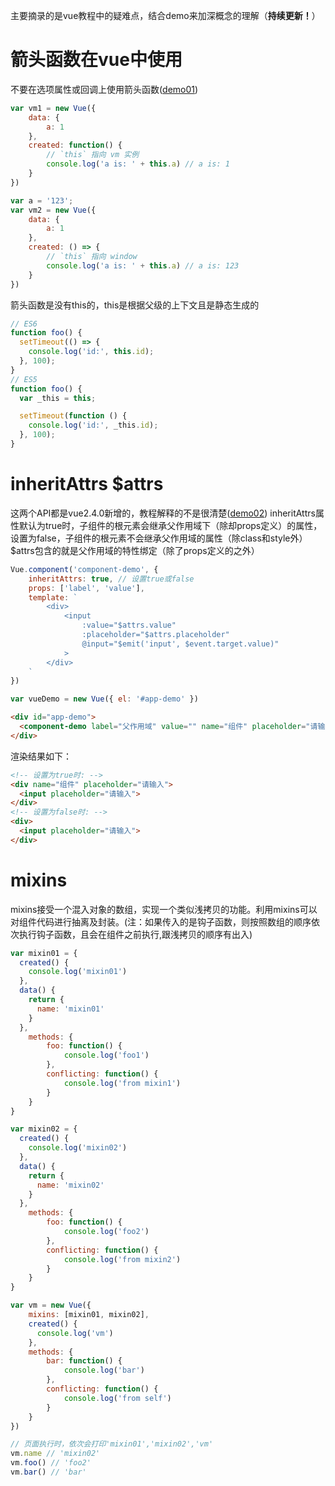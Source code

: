 主要摘录的是vue教程中的疑难点，结合demo来加深概念的理解（**持续更新！**）

# **箭头函数**在vue中使用

不要在选项属性或回调上使用箭头函数([demo01](https://github.com/warplan/vue-study/blob/master/demo01/demo01.html))

```javascript
var vm1 = new Vue({
    data: {
        a: 1
    },
    created: function() {
        // `this` 指向 vm 实例
        console.log('a is: ' + this.a) // a is: 1
    }
})

var a = '123';
var vm2 = new Vue({
    data: {
        a: 1
    },
    created: () => {
        // `this` 指向 window
        console.log('a is: ' + this.a) // a is: 123
    }
})
```

箭头函数是没有this的，this是根据父级的上下文且是静态生成的

```javascript
// ES6
function foo() {
  setTimeout(() => {
    console.log('id:', this.id);
  }, 100);
}
// ES5
function foo() {
  var _this = this;

  setTimeout(function () {
    console.log('id:', _this.id);
  }, 100);
}
```

# inheritAttrs $attrs

这两个API都是vue2.4.0新增的，教程解释的不是很清楚([demo02](https://github.com/warplan/vue-study/blob/master/demo02/demo02.html))
inheritAttrs属性默认为true时，子组件的根元素会继承父作用域下（除却props定义）的属性，设置为false，子组件的根元素不会继承父作用域的属性（除class和style外）
$attrs包含的就是父作用域的特性绑定（除了props定义的之外）

```javascript
Vue.component('component-demo', {
    inheritAttrs: true, // 设置true或false
    props: ['label', 'value'],
    template: `
        <div>
            <input 
                :value="$attrs.value" 
                :placeholder="$attrs.placeholder"
                @input="$emit('input', $event.target.value)"
            >
        </div>
    `
})

var vueDemo = new Vue({ el: '#app-demo' })
```
```html
<div id="app-demo">
  <component-demo label="父作用域" value="" name="组件" placeholder="请输入"></component-demo>
</div>
```
渲染结果如下：

```html
<!-- 设置为true时: -->
<div name="组件" placeholder="请输入">
  <input placeholder="请输入">
</div>
<!-- 设置为false时: -->
<div>
  <input placeholder="请输入">
</div>
```

# mixins

mixins接受一个混入对象的数组，实现一个类似浅拷贝的功能。利用mixins可以对组件代码进行抽离及封装。(注：如果传入的是钩子函数，则按照数组的顺序依次执行钩子函数，且会在组件之前执行,跟浅拷贝的顺序有出入)
```javascript
var mixin01 = {
  created() {
    console.log('mixin01')
  },
  data() {
    return {
      name: 'mixin01'
    }
  },
    methods: {
        foo: function() {
            console.log('foo1')
        },
        conflicting: function() {
            console.log('from mixin1')
        }
    }
}

var mixin02 = {
  created() {
    console.log('mixin02')
  },
  data() {
    return {
      name: 'mixin02' 
    }
  },
    methods: {
        foo: function() {
            console.log('foo2')
        },
        conflicting: function() {
            console.log('from mixin2')
        }
    }
}

var vm = new Vue({
    mixins: [mixin01, mixin02],
    created() {
      console.log('vm')
    },
    methods: {
        bar: function() {
            console.log('bar')
        },
        conflicting: function() {
            console.log('from self')
        }
    }
})

// 页面执行时，依次会打印'mixin01','mixin02','vm'
vm.name // 'mixin02'
vm.foo() // 'foo2'
vm.bar() // 'bar'
```


